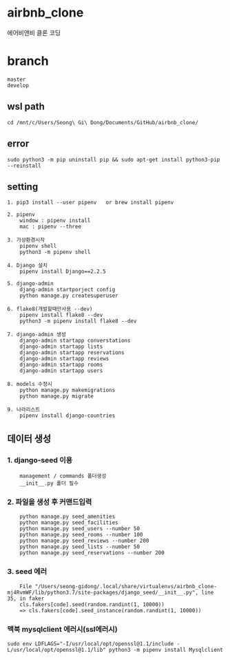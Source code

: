 # airbnb_clone

에어비앤비 클론 코딩

# branch

    master
    develop

## wsl path

    cd /mnt/c/Users/Seong\ Gi\ Dong/Documents/GitHub/airbnb_clone/

## error

    sudo python3 -m pip uninstall pip && sudo apt-get install python3-pip --reinstall

## setting

    1. pip3 install --user pipenv   or brew install pipenv

    2. pipenv
        window : pipenv install
        mac : pipenv --three

    3. 가상환경시작
        pipenv shell
        python3 -m pipenv shell

    4. Django 설치
        pipenv install Django==2.2.5

    5. django-admin
        djang-admin startporject config
        python manage.py createsuperuser

    6. flake8(개발할때만사용 --dev)
        pipenv install flake8 --dev
        python3 -m pipenv install flake8 --dev

    7. django-admin 생성
        django-admin startapp converstations
        django-admin startapp lists
        django-admin startapp reservations
        django-admin startapp reviews
        django-admin startapp rooms
        django-admin startapp users

    8. models 수정시
        python manage.py makemigrations
        python manage.py migrate

    9. 나라리스트
        pipenv install django-countries

## 데이터 생성

### 1. django-seed 이용

        management / commands 폴더생성
        __init__.py 폴더 필수

### 2. 파일을 생성 후 커맨드입력

        python manage.py seed_amenities
        python manage.py seed_facilities
        python manage.py seed_users --number 50
        python manage.py seed_rooms --number 100
        python manage.py seed_reviews --number 200
        python manage.py seed_lists --number 50
        python manage.py seed_reservations --number 200

### 3. seed 에러

        File "/Users/seong-gidong/.local/share/virtualenvs/airbnb_clone-mj4RvmWF/lib/python3.7/site-packages/django_seed/__init__.py", line 35, in faker
        cls.fakers[code].seed(random.randint(1, 10000))
        => cls.fakers[code].seed_instance(random.randint(1, 10000))

### 맥북 mysqlclient 에러시(ssl에러시)

    sudo env LDFLAGS="-I/usr/local/opt/openssl@1.1/include -L/usr/local/opt/openssl@1.1/lib" python3 -m pipenv install Mysqlclient
